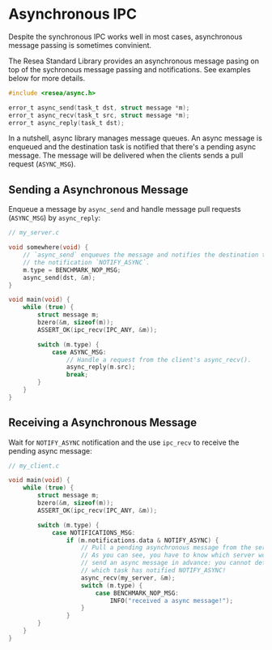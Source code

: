 # Asynchronous IPC
Despite the synchronous IPC works well in most cases, asynchronous message
passing is sometimes convinient.

The Resea Standard Library provides an asynchronous message pasing on top of the
sychronous message passing and notifications. See examples below for more details.

```c
#include <resea/async.h>

error_t async_send(task_t dst, struct message *m);
error_t async_recv(task_t src, struct message *m);
error_t async_reply(task_t dst);
```

In a nutshell, async library manages message queues. An async message is enqueued
and the destination task is notified that there's a pending async message.
The message will be delivered when the clients sends a pull request (`ASYNC_MSG`).

## Sending a Asynchronous Message
Enqueue a message by `async_send` and handle message pull requests (`ASYNC_MSG`)
by `async_reply`:

```c
// my_server.c

void somewhere(void) {
    // `async_send` enqueues the message and notifies the destination task with
    // the notification `NOTIFY_ASYNC`.
    m.type = BENCHMARK_NOP_MSG;
    async_send(dst, &m);
}

void main(void) {
    while (true) {
        struct message m;
        bzero(&m, sizeof(m));
        ASSERT_OK(ipc_recv(IPC_ANY, &m));

        switch (m.type) {
            case ASYNC_MSG:
                // Handle a request from the client's async_recv().
                async_reply(m.src);
                break;
        }
    }
}
```

## Receiving a Asynchronous Message
Wait for `NOTIFY_ASYNC` notification and the use `ipc_recv` to receive the pending
async message:

```c
// my_client.c

void main(void) {
    while (true) {
        struct message m;
        bzero(&m, sizeof(m));
        ASSERT_OK(ipc_recv(IPC_ANY, &m));

        switch (m.type) {
            case NOTIFICATIONS_MSG:
                if (m.notifications.data & NOTIFY_ASYNC) {
                    // Pull a pending asynchronous message from the server.
                    // As you can see, you have to know which server would
                    // send an async message in advance: you cannot determine
                    // which task has notified NOTIFY_ASYNC!
                    async_recv(my_server, &m);
                    switch (m.type) {
                        case BENCHMARK_NOP_MSG:
                            INFO("received a async message!");
                    }
                }
        }
    }
}
```
